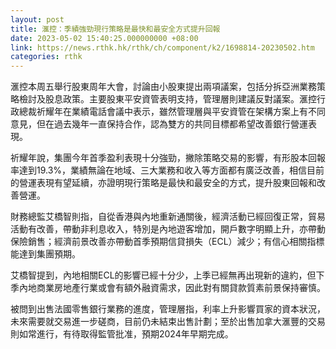 ```yaml
---
layout: post
title: 滙控：季績強勁現行策略是最快和最安全方式提升回報
date: 2023-05-02 15:40:25.000000000 +08:00
link: https://news.rthk.hk/rthk/ch/component/k2/1698814-20230502.htm
categories: rthk
---
```


滙控本周五舉行股東周年大會，討論由小股東提出兩項議案，包括分拆亞洲業務策略檢討及股息政策。主要股東平安資管表明支持，管理層則建議反對議案。滙控行政總裁祈耀年在業績電話會議中表示，雖然管理層與平安資管在架構方案上有不同意見，但在過去幾年一直保持合作，認為雙方的共同目標都希望改善銀行營運表現。

祈耀年說，集團今年首季盈利表現十分強勁，撇除策略交易的影響，有形股本回報率達到19.3%，業績無論在地域、三大業務和收入等方面都有廣泛改善，相信目前的營運表現有望延續，亦證明現行策略是最快和最安全的方式，提升股東回報和改善營運。

財務總監艾橋智則指，自從香港與內地重新通關後，經濟活動已經回復正常，貿易活動有改善，帶動非利息收入，特別是內地遊客增加，開戶數字明顯上升，亦帶動保險銷售；經濟前景改善亦帶動首季預期信貸損失（ECL）減少；有信心相關指標能達到集團預期。

艾橋智提到，內地相關ECL的影響已經十分少，上季已經無再出現新的違約，但下季內地商業房地產行業或會有額外融資需求，因此對有關貸款質素前景保持審慎。

被問到出售法國零售銀行業務的進度，管理層指，利率上升影響買家的資本狀況，未來需要就交易進一步磋商，目前仍未結束出售計劃；至於出售加拿大滙豐的交易則如常進行，有待取得監管批准，預期2024年早期完成。
